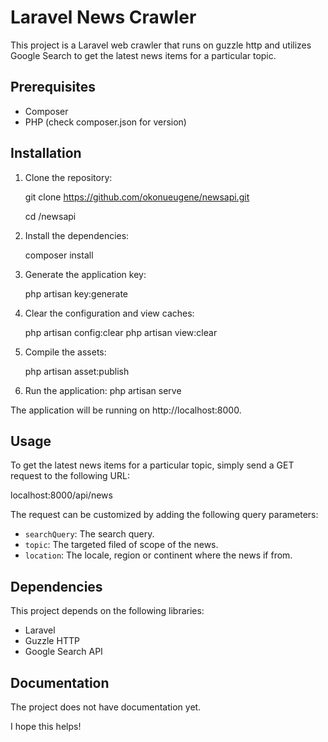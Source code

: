 # Laravel News Crawler

This project is a Laravel web crawler that runs on guzzle http and utilizes Google Search to get the latest news items for a particular topic.

## Prerequisites

-   Composer
-   PHP (check composer.json for version)

## Installation

1. Clone the repository:

    git clone https://github.com/okonueugene/newsapi.git

    cd /newsapi

2. Install the dependencies:

    composer install

3. Generate the application key:

    php artisan key:generate

4. Clear the configuration and view caches:

    php artisan config:clear
    php artisan view:clear

5. Compile the assets:

    php artisan asset:publish

6. Run the application:
   php artisan serve

The application will be running on http://localhost:8000.

## Usage

To get the latest news items for a particular topic, simply send a GET request to the following URL:

localhost:8000/api/news

The request can be customized by adding the following query parameters:

-   `searchQuery`: The search query.
-   `topic`: The targeted filed of scope of the news.
-   `location`: The locale, region or continent where the news if from.

## Dependencies

This project depends on the following libraries:

-   Laravel
-   Guzzle HTTP
-   Google Search API

## Documentation

The project does not have documentation yet.

I hope this helps!
